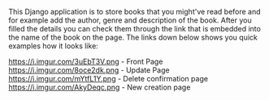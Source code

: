 This Django application is to store books that you might've read before and for example add the author, genre and description of the book. After you filled the details
you can check them through the link that is embedded into the name of the book on the page.
The links down below shows you quick examples how it looks like:

https://i.imgur.com/3uEbT3V.png - Front Page 
https://i.imgur.com/8oce2dk.png - Update Page
https://i.imgur.com/mYtfL1Y.png - Delete confirmation page
https://i.imgur.com/AkyDeqc.png - New creation page
